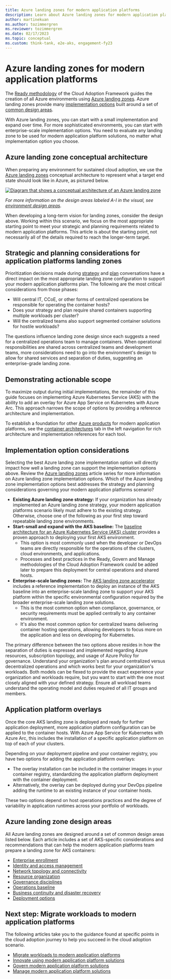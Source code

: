 ```yaml
---
title: Azure landing zones for modern application platforms
description: Learn about Azure landing zones for modern application platforms.
author: martinekuan
ms.author: tozimmergren
ms.reviewer: tozimmergren
ms.date: 02/17/2023
ms.topic: conceptual
ms.custom: think-tank, e2e-aks, engagement-fy23
---
```


# Azure landing zones for modern application platforms

The [Ready methodology](../../ready/index.md) of the Cloud Adoption Framework guides the creation of all Azure environments using [Azure landing zones](../../ready/landing-zone/index.md). Azure landing zones provide many [implementation options](../../ready/landing-zone/implementation-options.md) built around a set of [common design areas](../../ready/landing-zone/design-areas.md).

With Azure landing zones, you can start with a small implementation and expand over time. For more sophisticated environments, you can start with enterprise-scale implementation options. You need to evaluate any landing zone to be used for modern application platform solutions, no matter what implementation option you choose.

## Azure landing zone conceptual architecture

When preparing any environment for sustained cloud adoption, we use the [Azure landing zones](../../ready/landing-zone/index.md) conceptual architecture to represent what a target end state should look like in Azure, as pictured below.

[![Diagram that shows a conceptual architecture of an Azure landing zone](../../_images/ready/alz-arch-cust-inline.png)](../../_images/ready/alz-arch-cust-expanded.png#lightbox)

*For more information on the design areas labeled A-I in the visual, see [environment design areas](../../ready/landing-zone/design-areas.md#environment-design-areas).*

When developing a long-term vision for landing zones, consider the design above. Working within this scenario, we focus on the most appropriate starting point to meet your strategic and planning requirements related to modern application platforms. This article is about the starting point, not necessarily all of the details required to reach the longer-term target.

## Strategic and planning considerations for application platforms landing zones

Prioritization decisions made during [strategy](./strategy.md) and [plan](./plan.md) conversations have a direct impact on the most appropriate landing zone configuration to support your modern application platforms plan. The following are the most critical considerations from those phases:

- Will central IT, CCoE, or other forms of centralized operations be responsible for operating the container hosts?
- Does your strategy and plan require shared containers supporting multiple workloads per cluster?
- Will the centralized teams also support segmented container solutions for hostile workloads?

The questions influence landing zone design since each suggests a need for a centralized operations team to manage containers. When operational responsibilities are shared across centralized teams and development teams, more considerations need to go into the environment's design to allow for shared services and separation of duties, suggesting an enterprise-grade landing zone.

## Demonstrating actionable scope

To maximize output during initial implementations, the remainder of this guide focuses on implementing Azure Kubernetes Service (AKS) with the ability to add an overlay for Azure App Service on Kubernetes with Azure Arc. This approach narrows the scope of options by providing a reference architecture and implementation.

To establish a foundation for other [Azure products](./azure-products.md) for modern application platforms, see the [container architectures](/azure/architecture/guide/technology-choices/compute-decision-tree?bc=/azure/cloud-adoption-framework/_bread/toc.json&toc=/azure/cloud-adoption-framework/scenarios/app-platform/toc.json) tab in the left navigation for rich architecture and implementation references for each tool.

## Implementation option considerations

Selecting the best Azure landing zone implementation option will directly impact how well a landing zone can support the implementation options above. Review the [Azure landing zones](../../ready/landing-zone/index.md) article series for more information on Azure landing zone implementation options. Which of the Azure landing zone implementation options best addresses the strategy and planning considerations governing your modern application platforms scenario?

- **Existing Azure landing zone strategy:** If your organization has already implemented an Azure landing zone strategy, your modern application platforms scenario likely must adhere to the existing strategy. Otherwise, choose one of the following as your first step toward repeatable landing zone environments.
- **Start-small and expand with the AKS baseline:** The [baseline architecture for an Azure Kubernetes Service (AKS) cluster](/azure/architecture/reference-architectures/containers/aks/secure-baseline-aks?bc=/azure/cloud-adoption-framework/_bread/toc.json&toc=/azure/cloud-adoption-framework/scenarios/app-platform/toc.json) provides a proven approach to deploying your first AKS environment.
  - This option is most commonly used when the developer or DevOps teams are directly responsible for the operations of the clusters, cloud environments, and applications.
  - Processes and best practices in the Ready, Govern and Manage methodologies of the Cloud Adoption Framework could be added later to prepare this deployment for central operations and shared hosts.
- **Enterprise-scale landing zones:** The [AKS landing zone accelerator](./aks/landing-zone-accelerator.md) includes a reference implementation to deploy an instance of the AKS baseline into an enterprise-scale landing zone to support your AKS platform within the specific environmental configuration required by the broader enterprise-scale landing zone solutions.
  - This is the most common option when compliance, governance, or security requirements must be applied centrally to any container environment.
  - It's also the most common option for centralized teams delivering container hosting operations, allowing developers to focus more on the application and less on developing for Kubernetes.

The primary difference between the two options above resides in how the separation of duties is expressed and implemented regarding Azure resources, subscription topology, and usage of Azure Policy for governance. Understand your organization's plan around centralized versus decentralized operations and which works best for your organization's workloads. Both models can be flexed to provide the exact experience your organization and workloads require, but you want to start with the one most closely aligned with your defined strategy. Ensure all workload teams understand the operating model and duties required of all IT groups and members.

## Application platform overlays

Once the core AKS landing zone is deployed and ready for further application deployment, more application platform configuration can be applied to the container hosts. With Azure App Service for Kubernetes with Azure Arc, this includes the installation of a specific application platform on top of each of your clusters.

Depending on your deployment pipeline and your container registry, you have two options for adding the application platform overlays:

- The overlay installation can be included in the container images in your container registry, standardizing the application platform deployment with the container deployment.
- Alternatively, the overlay can be deployed during your DevOps pipeline adding the runtime to an existing instance of your container hosts.

These two options depend on host operations practices and the degree of variability in application runtimes across your portfolio of workloads.

## Azure landing zone design areas

All Azure landing zones are designed around a set of common design areas listed below. Each article includes a set of AKS-specific considerations and recommendations that can help the modern application platforms team prepare a landing zone for AKS containers:

- [Enterprise enrollment](./aks/azure-billing-ad-tenant.md)
- [Identity and access management](./aks/identity-and-access-management.md)
- [Network topology and connectivity](./aks/network-topology-and-connectivity.md)
- [Resource organization](./aks/resource-organization.md)
- [Governance disciplines](./aks/security.md)
- [Operations baseline](./aks/management.md)
- [Business continuity and disaster recovery](./aks/management.md)
- [Deployment options](./aks/platform-automation-and-devops.md)

## Next step: Migrate workloads to modern application platforms

The following articles take you to the guidance found at specific points in the cloud adoption journey to help you succeed in the cloud adoption scenario.

- [Migrate workloads to modern application platforms](./migrate.md)
- [Innovate using modern application platform solutions](./innovate.md)
- [Govern modern application platform solutions](./govern.md)
- [Manage modern application platform solutions](./manage.md)
